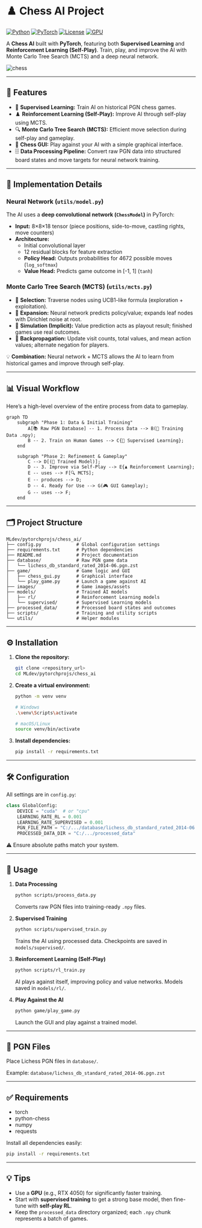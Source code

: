# ♟️ Chess AI Project

[![Python](https://img.shields.io/badge/python-3.11-blue?logo=python&logoColor=white)](https://www.python.org/)
[![PyTorch](https://img.shields.io/badge/PyTorch-2.1-red?logo=PyTorch&logoColor=white)](https://pytorch.org/)
[![License](https://img.shields.io/badge/license-MIT-green)](LICENSE)
[![GPU](https://img.shields.io/badge/GPU-RTX%204050-orange?logo=nvidia&logoColor=white)]()

A **Chess AI** built with **PyTorch**, featuring both **Supervised Learning** and **Reinforcement Learning (Self-Play)**. Train, play, and improve the AI with Monte Carlo Tree Search (MCTS) and a deep neural network.

![chess](https://media.giphy.com/media/l0HlQ7LRalj0hQYuk/giphy.gif)

-----

## 🚀 Features

-   🧠 **Supervised Learning:** Train AI on historical PGN chess games.
-   ♟️ **Reinforcement Learning (Self-Play):** Improve AI through self-play using MCTS.
-   🔍 **Monte Carlo Tree Search (MCTS):** Efficient move selection during self-play and gameplay.
-   🎨 **Chess GUI:** Play against your AI with a simple graphical interface.
-   🗄️ **Data Processing Pipeline:** Convert raw PGN data into structured board states and move targets for neural network training.

-----

## 🧩 Implementation Details

### Neural Network (`utils/model.py`)

The AI uses a **deep convolutional network (`ChessModel`)** in PyTorch:

-   **Input:** 8×8×18 tensor (piece positions, side-to-move, castling rights, move counters)
-   **Architecture:**
    -   Initial convolutional layer
    -   12 residual blocks for feature extraction
    -   **Policy Head:** Outputs probabilities for 4672 possible moves (`log_softmax`)
    -   **Value Head:** Predicts game outcome in [-1, 1] (`tanh`)

### Monte Carlo Tree Search (MCTS) (`utils/mcts.py`)

-   🔹 **Selection:** Traverse nodes using UCB1-like formula (exploration + exploitation).
-   🔹 **Expansion:** Neural network predicts policy/value; expands leaf nodes with Dirichlet noise at root.
-   🔹 **Simulation (Implicit):** Value prediction acts as playout result; finished games use real outcomes.
-   🔹 **Backpropagation:** Update visit counts, total values, and mean action values; alternate negation for players.

💡 **Combination:** Neural network + MCTS allows the AI to learn from historical games and improve through self-play.

-----

## 📊 Visual Workflow

Here’s a high-level overview of the entire process from data to gameplay.

```mermaid
graph TD
    subgraph "Phase 1: Data & Initial Training"
        A[📚 Raw PGN Database] -- 1. Process Data --> B(💾 Training Data .npy);
        B -- 2. Train on Human Games --> C{🧠 Supervised Learning};
    end

    subgraph "Phase 2: Refinement & Gameplay"
        C --> D[(🤖 Trained Model)];
        D -- 3. Improve via Self-Play --> E{♟️ Reinforcement Learning};
        E -- uses --> F[🔍 MCTS];
        E -- produces --> D;
        D -- 4. Ready for Use --> G(🎮 GUI Gameplay);
        G -- uses --> F;
    end
```

***

## 🗂️ Project Structure

```
MLdev/pytorchprojs/chess_ai/
├── config.py             # Global configuration settings
├── requirements.txt      # Python dependencies
├── README.md             # Project documentation
├── database/             # Raw PGN game data
│   └── lichess_db_standard_rated_2014-06.pgn.zst
├── game/                 # Game logic and GUI
│   ├── chess_gui.py      # Graphical interface
│   └── play_game.py      # Launch a game against AI
├── images/               # Game images/assets
├── models/               # Trained AI models
│   ├── rl/               # Reinforcement Learning models
│   └── supervised/       # Supervised Learning models
├── processed_data/       # Processed board states and outcomes
├── scripts/              # Training and utility scripts
└── utils/                # Helper modules

```

-----

## ⚙️ Installation

1.  **Clone the repository:**
    ```bash
    git clone <repository_url>
    cd MLdev/pytorchprojs/chess_ai
    ```
2.  **Create a virtual environment:**
    ```bash
    python -m venv venv

    # Windows
    .\venv\Scripts\activate

    # macOS/Linux
    source venv/bin/activate
    ```
3.  **Install dependencies:**
    ```bash
    pip install -r requirements.txt
    ```

---

## 🛠️ Configuration

All settings are in `config.py`:

```python
class GlobalConfig:
    DEVICE = "cuda"  # or "cpu"
    LEARNING_RATE_RL = 0.001
    LEARNING_RATE_SUPERVISED = 0.001
    PGN_FILE_PATH = "C:/.../database/lichess_db_standard_rated_2014-06.pgn.zst"
    PROCESSED_DATA_DIR = "C:/.../processed_data"
```

⚠️ Ensure absolute paths match your system.

---

## 🎯 Usage

1.  **Data Processing**
    ```bash
    python scripts/process_data.py
    ```
    Converts raw PGN files into training-ready `.npy` files.

2.  **Supervised Training**
    ```bash
    python scripts/supervised_train.py
    ```
    Trains the AI using processed data. Checkpoints are saved in `models/supervised/`.

3.  **Reinforcement Learning (Self-Play)**
    ```bash
    python scripts/rl_train.py
    ```
    AI plays against itself, improving policy and value networks. Models saved in `models/rl/`.

4.  **Play Against the AI**
    ```bash
    python game/play_game.py
    ```
    Launch the GUI and play against a trained model.

-----

## 📂 PGN Files

Place Lichess PGN files in `database/`.

Example: `database/lichess_db_standard_rated_2014-06.pgn.zst`

---

## ✅ Requirements

-   torch
-   python-chess
-   numpy
-   requests

Install all dependencies easily:

```bash
pip install -r requirements.txt
```

-----

## 💡 Tips

  - Use a **GPU** (e.g., RTX 4050) for significantly faster training.
  - Start with **supervised training** to get a strong base model, then fine-tune with **self-play RL**.
  - Keep the `processed_data` directory organized; each `.npy` chunk represents a batch of games.
